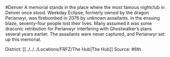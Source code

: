 #Denver 
A memorial stands in the place where the most famous nightclub in Denver once stood. Weekday Eclipse, formerly owned by the dragon Perianwyr, was firebombed in 2076 by unknown assailants. In the ensuing blaze, seventy-four people lost their lives. Many assumed it was some draconic retribution for Perianwyr interfering with Ghostwalker’s plans several years earlier. The assailants were never captured, and Perianwyr set up this memorial.

District: [[../../../Locations/FRFZ/The Hub|The Hub]]
Source: #6th